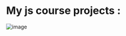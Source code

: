 # My js course projects :
![image](https://github.com/user-attachments/assets/942cc9b5-d997-4bf5-b613-e1f7f176ee81)
